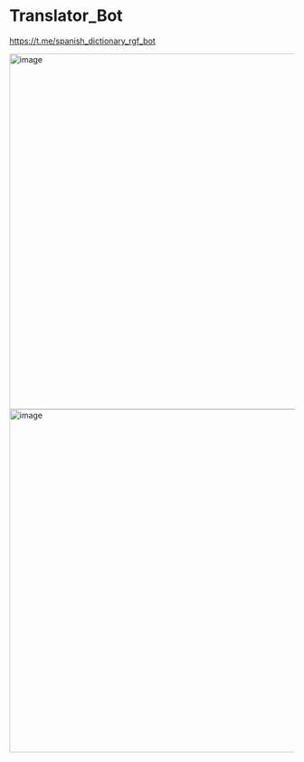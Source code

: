 # Translator_Bot

https://t.me/spanish_dictionary_rgf_bot

<img width="628" alt="image" src="https://user-images.githubusercontent.com/81358883/160304960-5696f96e-6d7b-4738-bff9-aaf73f087c37.png">

<img width="606" alt="image" src="https://user-images.githubusercontent.com/81358883/160304984-9e4ea172-57a4-4584-8629-9a078dee8093.png">
